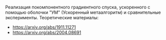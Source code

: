 Реализация покомпонентного градиентного спуска, ускоренного с помощью оболочки "УМ" (Ускоренный метаалгоритм) и сравнительные эксперименты.
Теоретические материалы:
* https://arxiv.org/abs/1911.11271
* https://arxiv.org/abs/2004.08691
